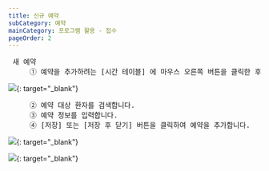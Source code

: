 ```yaml
---
title: 신규 예약
subCategory: 예약
mainCategory: 프로그램 활용 - 접수
pageOrder: 2
---
```

<pre>
 <t2><bold>새 예약</bold></t2>
     ① 예약을 추가하려는 [시간 테이블] 에 마우스 오른쪽 버튼을 클릭한 후 [새 예약] 메뉴를 클릭합니다.
</pre>

[![]({{site.url}}/images/{{page.url}}_1.png)]({{site.url}}/images/{{page.url}}_1.png){: target="_blank"}

<pre>
     ② 예약 대상 환자를 검색합니다.
     ③ 예약 정보를 입력합니다.
     ④ [저장] 또는 [저장 후 닫기] 버튼을 클릭하여 예약을 추가합니다.
</pre>

[![]({{site.url}}/images/{{page.url}}_2.png)]({{site.url}}/images/{{page.url}}_1.png){: target="_blank"}  

[![]({{site.url}}/images/{{page.url}}_3.png)]({{site.url}}/images/{{page.url}}_1.png){: target="_blank"}